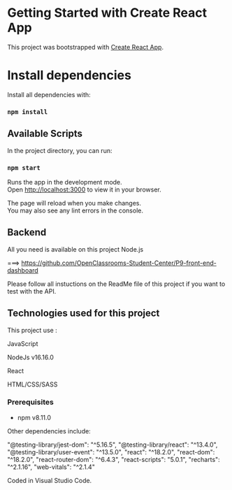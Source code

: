 # Getting Started with Create React App

This project was bootstrapped with [Create React App](https://github.com/facebook/create-react-app).

# Install dependencies

Install all dependencies with:

### `npm install`

## Available Scripts

In the project directory, you can run:

### `npm start`

Runs the app in the development mode.\
Open [http://localhost:3000](http://localhost:3000) to view it in your browser.

The page will reload when you make changes.\
You may also see any lint errors in the console.

## Backend

All you need is available on this project Node.js

===> https://github.com/OpenClassrooms-Student-Center/P9-front-end-dashboard

Please follow all instuctions on the ReadMe file of this project if you want to test with the API.

## Technologies used for this project

This project use :

JavaScript

NodeJs v16.16.0

React

HTML/CSS/SASS

### Prerequisites

-   npm v8.11.0

Other dependencies include:

"@testing-library/jest-dom": "^5.16.5",
"@testing-library/react": "^13.4.0",
"@testing-library/user-event": "^13.5.0",
"react": "^18.2.0",
"react-dom": "^18.2.0",
"react-router-dom": "^6.4.3",
"react-scripts": "5.0.1",
"recharts": "^2.1.16",
"web-vitals": "^2.1.4"

Coded in Visual Studio Code.
